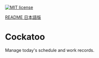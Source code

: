 [![MIT license](https://img.shields.io/badge/license-MIT-blue.svg?style=flat)](LICENSE)

[README 日本語版](./README_ja.md)

# Cockatoo

Manage today's schedule and work records.

